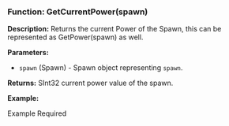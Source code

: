 ### Function: GetCurrentPower(spawn)

**Description:**
Returns the current Power of the Spawn, this can be represented as GetPower(spawn) as well.

**Parameters:**
- `spawn` (Spawn) - Spawn object representing `spawn`.

**Returns:** SInt32 current power value of the spawn.

**Example:**

Example Required

